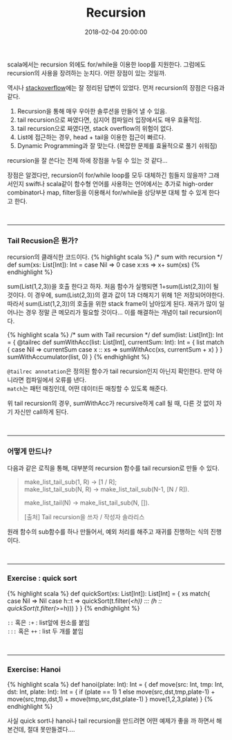 ﻿---
layout: post
title:  "Recursion"
date:   2018-02-04 20:00:00
category: Scala
tags: 'tail recursion' 
---

scala에서는 recursion 외에도 for/while을 이용한 loop를 지원한다. 그럼에도 recursion의 사용을 장려하는 눈치다. 어떤 장점이 있는 것일까.

<!-- more -->

역시나 [stackoverflow](https://stackoverflow.com/questions/18645936/is-recursion-in-scala-very-necessary)에는 잘 정리된 답변이 있었다.
먼저 recursion의 장점은 다음과 같다.

1. Recursion을 통해 매우 우아한 솔루션을 만들어 낼 수 있음.
2. tail recursion으로 짜였다면, 심지어 컴파일러 입장에서도 매우 효율적임.
3. tail recursion으로 짜였다면, stack overflow의 위험이 없다.
4. List에 접근하는 경우, head + tail을 이용한 접근이 빠르다.
5. Dynamic Programming과 잘 맞는다. (복잡한 문제를 효율적으로 풀기 쉬워짐)

recursion을 잘 쓴다는 전제 하에 장점을 누릴 수 있는 것 같다...

장점은 알겠다만, recursion이 for/while loop를 모두 대체하긴 힘들지 않을까? 그래서인지 swift나 scala같이 함수형 언어를 사용하는 언어에서는 추가로 high-order combinator나 map, filter등을 이용해서 for/while을 상당부분 대체 할 수 있게 한다고 한다. 

<br>

---

### Tail Recusion은 뭔가?

recursion의 클래식한 코드이다.
{% highlight scala %}
/* sum with recursion */
def sum(xs: List[Int]): Int = 
	case Nil => 0
	case x:xs => x+ sum(xs)
{% endhighlight %}


sum(List(1,2,3))을 호출 한다고 하자. 처음 함수가 실행되면 1+sum(List(2,3))이 될 것이다. 이 경우에, sum(List(2,3))의 결과 값이 1과 더해지기 위해 1은 저장되어야한다. 따라서 sum(List(1,2,3))의 호출을 위한 stack frame이 남아있게 된다. 재귀가 많이 일어나는 경우 정말 큰 메모리가 필요할 것이다... 이를 해결하는 개념이 tail recursion이다.

{% highlight scala %}
/* sum with Tail recursion */
def sum(list: List[Int]): Int = {
    @tailrec
    def sumWithAcc(list: List[Int], currentSum: Int): Int = {
        list match {
            case Nil => currentSum
            case x :: xs => sumWithAcc(xs, currentSum + x)
        }
    }
    sumWithAccumulator(list, 0)
}
{% endhighlight %}


`@tailrec annotation`은 정의된 함수가 tail recursion인지 아닌지 확인한다. 만약 아니라면 컴파일에서 오류를 낸다.  
`match`는 패턴 매칭인데, 어떤 데이터든 매칭할 수 있도록 해준다.

위 tail recursion의 경우, sumWithAcc가 recursive하게 call 될 때, 다른 것 없이 자기 자신만 call하게 된다.

  

<br>

---

### 어떻게 만드나?

다음과 같은 로직을 통해, 대부분의 recursion 함수를 tail recursion로 만들 수 있다.

> make_list_tail_sub(1, R) -> [1 / R];  
> make_list_tail_sub(N, R) -> make_list_tail_sub(N-1, [N / R]).  
> 
> make_list_tail(N) -> make_list_tail_sub(N, []).  
> 
> [출처] Tail recursion을 쓰자 / 작성자 솔라리스  

원래 함수의 sub함수를 하나 만들어서, 예외 처리를 해주고 재귀를 진행하는 식의 진행이다.  
  
  
<br>

---

### Exercise : quick sort

{% highlight scala %}
def quickSort(xs: List[Int]): List[Int] = {
    xs match{
      case Nil => Nil
      case h::t => quickSort(t.filter(_<h)) ::: (h :: quickSort(t.filter(_>=h)))
    }
}
{% endhighlight %}
  
`::` 혹은 `:+` : list앞에 원소를 붙임  
`:::` 혹은 `++` : list 두 개를 붙임  

<br>

---

### Exercise: Hanoi

{% highlight scala %}
def hanoi(plate: Int): Int = {
	def move(src: Int, tmp: Int, dst: Int, plate: Int): Int = {
	    if (plate == 1) 1
	    else move(src,dst,tmp,plate-1) + move(src,tmp,dst,1) + move(tmp,src,dst,plate-1)
    }
    move(1,2,3,plate)
  }
{% endhighlight %}

사실 quick sort나 hanoi나 tail recursion을 만드려면 어떤 예제가 좋을 까 하면서 해본건데, 절대 못만들겠다.... 
